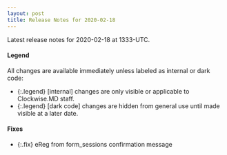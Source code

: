 ```yaml
---
layout: post
title: Release Notes for 2020-02-18
---
```


Latest release notes for 2020-02-18 at 1333-UTC.

<div class='legend' markdown='1'>

#### Legend

All changes are available immediately unless labeled as internal or dark code:

- {:.legend} [internal] changes are only visible or applicable to Clockwise.MD staff.
- {:.legend} [dark code] changes are hidden from general use until made visible at a later date.

</div>


<div class='fixes' markdown='1'>

#### Fixes

- {:.fix} eReg from form_sessions confirmation message

</div>
